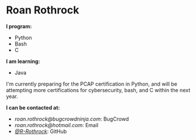 # Roan Rothrock
**I program:**
- Python
- Bash
- C

**I am learning:**
- Java

I'm currently preparing for the PCAP certification in Python,
and will be attempting more certifications for cybersecurity, bash, and C
within the next year. 

**I can be contacted at:**
- _roan.rothrock@bugcrowdninja.com_: BugCrowd
- _roan.rothrock@hotmail.com_: Email
- _[@R-Rothrock](https://github.com/R-Rothrock)_: GitHub 

<!---
R-Rothrock/R-Rothrock is a special repository because its
`README.md` (this file) appears on your GitHub profile.
You can click the Preview link to take a look at your changes.
--->
